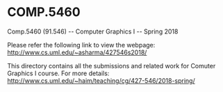 # COMP.5460
Comp.5460 (91.546) -- Computer Graphics I -- Spring 2018

Please refer the following link to view the webpage: http://www.cs.uml.edu/~asharma/427546s2018/

This directory contains all the submissions and related work for Comuter Graphics I course.
For more details: http://www.cs.uml.edu/~haim/teaching/cg/427-546/2018-spring/
